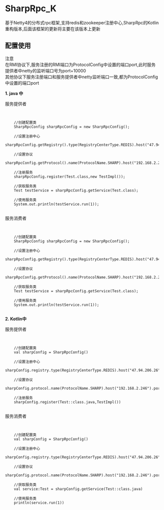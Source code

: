 # SharpRpc_K
基于Netty4的分布式rpc框架,支持redis和zookeeper注册中心,SharpRpc的Kotlin重构版本,后面该框架的更新将主要在该版本上更新


## 配置使用

注意<br>
在RMI协议下,服务注册的RMI端口为ProtocolConfig中设置的端口port,此时服务提供者中netty的监听端口号为port+10000<br>
其他协议下服务注册端口和服务提供者中netty监听端口一致,都为ProtocolConfig中设置的端口port

**1.  java 中**

服务提供者
<pre><code>

    //创建配置类
    SharpRpcConfig sharpRpcConfig = new SharpRpcConfig();
    
    //设置注册中心
    sharpRpcConfig.getRegistry().type(RegistryCenterType.REDIS).host("47.94.206.26").port(6380);

    //设置协议
    sharpRpcConfig.getProtocol().name(ProtocolName.SHARP).host("192.168.2.246").port(12200);

    //注册服务
    sharpRpcConfig.register(Test.class,new TestImpl());

    //获取服务类
    Test testService = sharpRpcConfig.getService(Test.class);

    //使用服务类
    System.out.println(testService.run(1));

</code></pre>

服务消费者
<pre><code>

    //创建配置类
    SharpRpcConfig sharpRpcConfig = new SharpRpcConfig();
    
    //设置注册中心
    sharpRpcConfig.getRegistry().type(RegistryCenterType.REDIS).host("47.94.206.26").port(6380);

    //设置协议
    sharpRpcConfig.getProtocol().name(ProtocolName.SHARP).host("192.168.2.246").port(12200);

    //获取服务类
    Test testService = sharpRpcConfig.getService(Test.class);

    //使用服务类
    System.out.println(testService.run(1));

</code></pre>

**2. Kotlin中**

服务提供者
<pre><code>

    //创建配置类
    val sharpConfig = SharpRpcConfig()
    
    //设置注册中心
    sharpConfig.registry.type(RegistryCenterType.REDIS).host("47.94.206.26").port(6380)
    
    //设置协议
    sharpConfig.protocol.name(ProtocolName.SHARP).host("192.168.2.246").port(12200)

    //注册服务
    sharpConfig.register(Test::class.java,TestImpl())

</code></pre>

服务消费者
<pre><code>

    //创建配置类
    val sharpConfig = SharpRpcConfig()
    
    //设置注册中心
    sharpConfig.registry.type(RegistryCenterType.REDIS).host("47.94.206.26").port(6380)
    
    //设置协议
    sharpConfig.protocol.name(ProtocolName.SHARP).host("192.168.2.246").port(12200)

    //获取服务类
    val service:Test = sharpConfig.getService(Test::class.java)

    //使用服务类
    println(service.run(1))

</code></pre>


